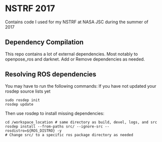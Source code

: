 # NSTRF 2017
Contains code I used for my NSTRF at NASA JSC during the summer of 2017

## Dependency Compilation
This repo contains a lot of external dependencies. Most notably to openpose_ros and darknet. Add or Remove dependencies as needed.

## Resolving ROS dependencies
You may have to run the following commands:
If you have not updated your rosdep source lists yet
````
sudo rosdep init
rosdep update
````
Then use rosdep to install missing dependencies:
````
cd /workspace_location # same directory as build, devel, logs, and src
rosdep install --from-paths src/ --ignore-src --rosdistro=${ROS_DISTRO} -y 
# Change src/ to a specific ros package directory as needed
````